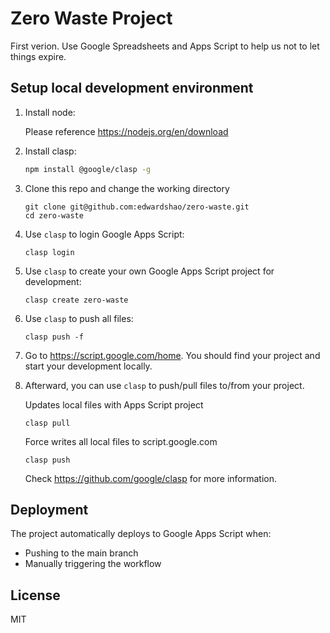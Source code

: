 # Zero Waste Project

First verion. Use Google Spreadsheets and Apps Script to help us not to let things expire.

## Setup local development environment

1. Install node:
   
   Please reference https://nodejs.org/en/download
2. Install clasp:
   ```bash
   npm install @google/clasp -g
   ```
3. Clone this repo and change the working directory
   ```
   git clone git@github.com:edwardshao/zero-waste.git
   cd zero-waste
   ```
4. Use `clasp` to login Google Apps Script:
   ```
   clasp login
   ```
5. Use `clasp` to create your own Google Apps Script project for development:
   ```
   clasp create zero-waste
   ```
6. Use `clasp` to push all files:
   ```
   clasp push -f
   ```
7. Go to https://script.google.com/home. You should find your project and start your development locally.
8. Afterward, you can use `clasp` to push/pull files to/from your project.

   Updates local files with Apps Script project
   ```
   clasp pull
   ```
   Force writes all local files to script.google.com
   ```
   clasp push
   ```
   Check https://github.com/google/clasp for more information.


## Deployment

The project automatically deploys to Google Apps Script when:
- Pushing to the main branch
- Manually triggering the workflow

## License

MIT